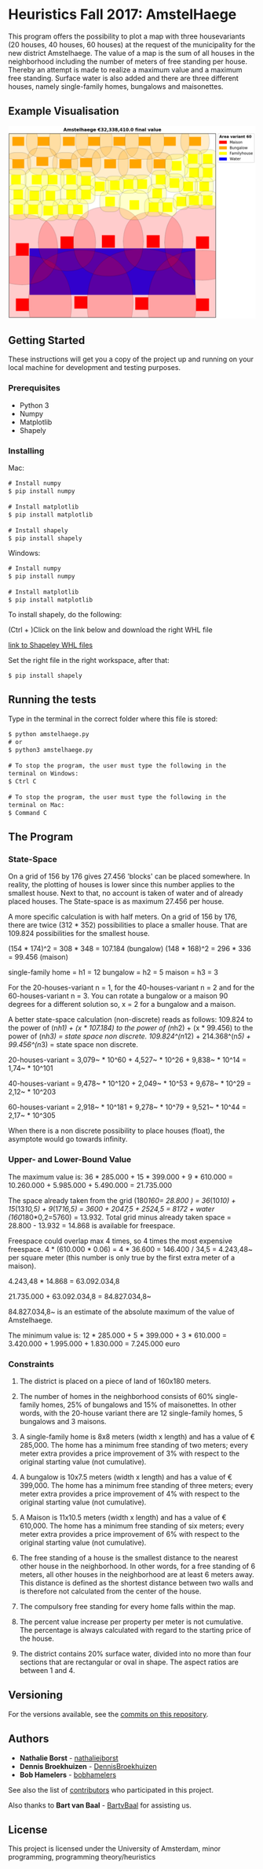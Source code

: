# Heuristics Fall 2017: AmstelHaege

This program offers the possibility to plot a map with three housevariants (20 houses, 40 houses, 60 houses) at the request of the municipality for the new district Amstelhaege. The value of a map is the sum of all houses in the neighborhood including the number of meters of free standing per house. Thereby an attempt is made to realize a maximum value and a maximum free standing. Surface water is also added and there are three different houses, namely single-family homes, bungalows and maisonettes.

## Example Visualisation
![alt text](https://raw.githubusercontent.com/nathaliejborst/Amstelsquad/master/visualisations/GroupedHouses_1000Hillclimbs.png?token=AeMG2ijmMDfv-IDoI4muEbmDjO7pPl1Nks5aM5KgwA%3D%3D)

## Getting Started

These instructions will get you a copy of the project up and running on your local machine for development and testing purposes. 

### Prerequisites

* Python 3
* Numpy
* Matplotlib
* Shapely

### Installing

Mac:
```
# Install numpy
$ pip install numpy

# Install matplotlib
$ pip install matplotlib

# Install shapely
$ pip install shapely
```

Windows:
```
# Install numpy
$ pip install numpy

# Install matplotlib
$ pip install matplotlib
```
To install shapely, do the following:

(Ctrl + )Click on the link below and download the right WHL file

[link to Shapeley WHL files](https://www.lfd.uci.edu/~gohlke/pythonlibs/#shapely)

Set the right file in the right workspace, after that:
```
$ pip install shapely
```

## Running the tests

Type in the terminal in the correct folder where this file is stored:
```
$ python amstelhaege.py
# or
$ python3 amstelhaege.py

# To stop the program, the user must type the following in the terminal on Windows:
$ Ctrl C

# To stop the program, the user must type the following in the terminal on Mac:
$ Command C
```

## The Program

### State-Space

On a grid of 156 by 176 gives 27.456 'blocks' can be placed somewhere. In reality, the plotting of houses is lower since this number applies to the smallest house. Next to that, no account is taken of water and of already placed houses. The State-space is as maximum 27.456 per house. 

A more specific calculation is with half meters. On a grid of 156 by 176, there are twice (312 * 352) possibilities to place a smaller house. That are 109.824 possibilities for the smallest house. 

(154 * 174)^2 = 308 * 348 = 107.184 (bungalow)
(148 * 168)^2 = 296 * 336 = 99.456 (maison)

single-family home = h1 = 12
bungalow = h2 = 5
maison = h3 = 3

For the 20-houses-variant n = 1, for the 40-houses-variant n = 2 and for the 60-houses-variant n = 3.
You can rotate a bungalow or a maison 90 degrees for a different solution so, x = 2 for a bungalow and a maison.

A better state-space calculation (non-discrete) reads as follows:
109.824 to the power of (n*h1) + (x * 107.184) to the power of (n*h2) + (x * 99.456) to the power of (n*h3) = state space non discrete.
109.824^(n*12) + 214.368^(n*5) + 99.456^(n*3) = state space non discrete.

20-houses-variant = 3,079~ * 10^60 + 4,527~ * 10^26 + 9,838~ * 10^14 = 1,74~ * 10^101

40-houses-variant = 9,478~ * 10^120 + 2,049~ * 10^53 + 9,678~ * 10^29 = 2,12~ * 10^203

60-houses-variant = 2,918~ * 10^181 + 9,278~ * 10^79 + 9,521~ * 10^44 = 2,17~ * 10^305


When there is a non discrete possibility to place houses (float), the asymptote would go towards infinity.

### Upper- and Lower-Bound Value
The maximum value is: 36 * 285.000 + 15 * 399.000 + 9 * 610.000 = 10.260.000 + 5.985.000 + 5.490.000 = 21.735.000

The space already taken from the grid (180*160= 28.800 ) = 36*(10*10) + 15*(13*10,5) + 9*(17*16,5) = 3600 + 2047,5 + 2524,5 = 8172 + water (160*180*0,2=5760) = 13.932. Total grid minus already taken space = 28.800 - 13.932 = 14.868 is available for freespace. 

Freespace could overlap max 4 times, so 4 times the most expensive freespace. 4 * (610.000 * 0.06) =  4 * 36.600 = 146.400 / 34,5 = 4.243,48~ per square meter (this number is only true by the first extra meter of a maison).  

4.243,48 * 14.868 = 63.092.034,8

21.735.000 + 63.092.034,8 = 84.827.034,8~

84.827.034,8~ is an estimate of the absolute maximum of the value of Amstelhaege. 



The minimum value is: 12 * 285.000 + 5 * 399.000 + 3 * 610.000 = 3.420.000 + 1.995.000 + 1.830.000 = 7.245.000 euro

### Constraints

1. The district is placed on a piece of land of 160x180 meters.

2. The number of homes in the neighborhood consists of 60% single-family homes, 25% of bungalows and 15% of maisonettes. In other words, with the 20-house variant there are 12 single-family homes, 5 bungalows and 3 maisons.

3. A single-family home is 8x8 meters (width x length) and has a value of € 285,000. The home has a minimum free standing of two meters; every meter extra provides a price improvement of 3% with respect to the original starting value (not cumulative).

4. A bungalow is 10x7.5 meters (width x length) and has a value of € 399,000. The home has a minimum free standing of three meters; every meter extra provides a price improvement of 4% with respect to the original starting value (not cumulative).

5. A Maison is 11x10.5 meters (width x length) and has a value of € 610,000. The home has a minimum free standing of six meters; every meter extra provides a price improvement of 6% with respect to the original starting value (not cumulative).

6. The free standing of a house is the smallest distance to the nearest other house in the neighborhood. In other words, for a free standing of 6 meters, all other houses in the neighborhood are at least 6 meters away. This distance is defined as the shortest distance between two walls and is therefore not calculated from the center of the house.

7. The compulsory free standing for every home falls within the map.

8. The percent value increase per property per meter is not cumulative. The percentage is always calculated with regard to the starting price of the house.

9. The district contains 20% surface water, divided into no more than four sections that are rectangular or oval in shape. The aspect ratios are between 1 and 4.

## Versioning

For the versions available, see the [commits on this repository](https://github.com/nathaliejborst/Amstelsquad/commits/master). 

## Authors

* **Nathalie Borst** - [nathaliejborst](https://github.com/nathaliejborst)
* **Dennis Broekhuizen** - [DennisBroekhuizen](https://github.com/DennisBroekhuizen)
* **Bob Hamelers** - [bobhamelers](https://github.com/bobhamelers)

See also the list of [contributors](https://github.com/nathaliejborst/Amstelsquad/graphs/contributors) who participated in this project.

Also thanks to 
**Bart van Baal** - [BartvBaal](https://github.com/BartvBaal)
for assisting us. 

## License

This project is licensed under the University of Amsterdam, minor programming, programming theory/heuristics
